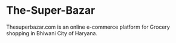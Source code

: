 # The-Super-Bazar
Thesuperbazar.com is an online e-commerce platform for Grocery shopping in Bhiwani City of Haryana.
